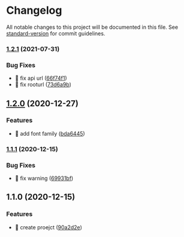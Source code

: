 # Changelog

All notable changes to this project will be documented in this file. See [standard-version](https://github.com/conventional-changelog/standard-version) for commit guidelines.

### [1.2.1](https://github.com/yeukfei02/hacker-news-web/compare/v1.2.0...v1.2.1) (2021-07-31)


### Bug Fixes

* 🐛 fix api url ([66f74f1](https://github.com/yeukfei02/hacker-news-web/commit/66f74f107c68935927bb09e1b36889121b48cf89))
* 🐛 fix rooturl ([73d6a9b](https://github.com/yeukfei02/hacker-news-web/commit/73d6a9b292ffbfa31eaf9b99f4ce8ad074d87f1b))

## [1.2.0](https://github.com/yeukfei02/hacker-news-web/compare/v1.1.1...v1.2.0) (2020-12-27)


### Features

* 🎸 add font family ([bda6445](https://github.com/yeukfei02/hacker-news-web/commit/bda6445ade81b6fac8e0223767a14908922cc84a))

### [1.1.1](https://github.com/yeukfei02/hacker-news-web/compare/v1.1.0...v1.1.1) (2020-12-15)


### Bug Fixes

* 🐛 fix warning ([69931bf](https://github.com/yeukfei02/hacker-news-web/commit/69931bfe48ce90b895a206b62aabb8a0f188aa94))

## 1.1.0 (2020-12-15)


### Features

* 🎸 create proejct ([90a2d2e](https://github.com/yeukfei02/hacker-news-web/commit/90a2d2e714210922d450929f43db96fbbf14d258))
